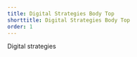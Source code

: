 ```yaml
---
title: Digital Strategies Body Top
shorttitle: Digital Strategies Body Top
order: 1
---
```

Digital strategies